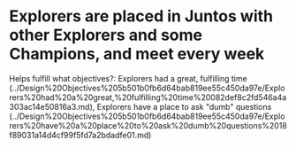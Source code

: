 # Explorers are placed in Juntos with other Explorers and some Champions, and meet every week

Helps fulfill what objectives?: Explorers had a great, fulfilling time (../Design%20Objectives%205b501b0fb6d64bab819ee55c450da97e/Explorers%20had%20a%20great,%20fulfilling%20time%20082def8c2fd546a4a303ac14e50816a3.md), Explorers have a place to ask "dumb" questions (../Design%20Objectives%205b501b0fb6d64bab819ee55c450da97e/Explorers%20have%20a%20place%20to%20ask%20dumb%20questions%2018f89031a14d4cf99f5fd7a2bdadfe01.md)